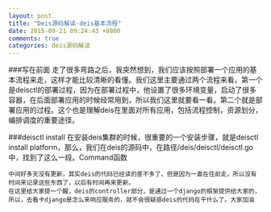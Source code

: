 ```yaml
---
layout: post
title: "Deis源码解读-deis基本流程"
date: 2015-09-21 09:24:43 +0800
comments: true
categories: deis源码解读
---
```


###写在前面
走了很多弯路之后，我突然想到，我们应该按照部署一个应用的基本流程来走，这样才能比较清晰的看懂。我们这里主要通过两个流程来看，第一个是deisctl的部署过程，因为在部署过程中，他设置了很多环境变量，启动了很多容器，在后面部署应用的时候经常用到，所以我们这里就要看一看。第二个就是部署应用的过程。这个也是理解deis在里面对所有应用，包括流程控制，资源划分，编排调度的重要途径。

<!--more-->
###deisctl install
在安装deis集群的时候，很重要的一个安装步骤，就是deisctl install platform，那么，我们在deis的源码中，在路径/deis/deisctl/deisctl.go中，找到了这么一段。Command函数


```
中间好多天没有更新，其实deis的代码已经读的差不多了，但是因为一直在往前走，所以没有时间来记录这些东西了，以后有时间再来更新。
在这里给大家提一个醒，deis的controller部分，是通过一个django的框架提供给大家的，所以，去看卡django是怎么来响应服务的，就不会很疑惑deis的代码在干什么了。大家加油
```